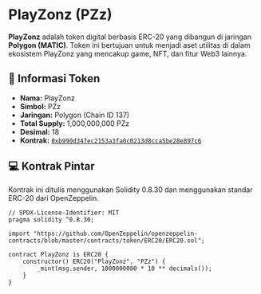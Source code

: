 # PlayZonz (PZz)

**PlayZonz** adalah token digital berbasis ERC-20 yang dibangun di jaringan **Polygon (MATIC)**. Token ini bertujuan untuk menjadi aset utilitas di dalam ekosistem PlayZonz yang mencakup game, NFT, dan fitur Web3 lainnya.

## 🧾 Informasi Token

- **Nama:** PlayZonz
- **Simbol:** PZz  
- **Jaringan:** Polygon (Chain ID 137)  
- **Total Supply:** 1,000,000,000 PZz  
- **Desimal:** 18  
- **Kontrak:** [`0xb990d347ec2153a3fa0c0213d8cca5be28e897c6`](https://polygonscan.com/address/0xb990d347ec2153a3fa0c0213d8cca5be28e897c6)

## 💻 Kontrak Pintar

Kontrak ini ditulis menggunakan Solidity 0.8.30 dan menggunakan standar ERC-20 dari OpenZeppelin.

```solidity
// SPDX-License-Identifier: MIT
pragma solidity ^0.8.30;

import "https://github.com/OpenZeppelin/openzeppelin-contracts/blob/master/contracts/token/ERC20/ERC20.sol";

contract PlayZonz is ERC20 {
    constructor() ERC20("PlayZonz", "PZz") {
        _mint(msg.sender, 1000000000 * 10 ** decimals());
    }
}
